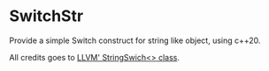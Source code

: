 # SwitchStr

Provide a simple Switch construct for string like object, using c++20.

All credits goes to [LLVM' StringSwich<> class](https://llvm.org/doxygen/classllvm_1_1StringSwitch.html).
